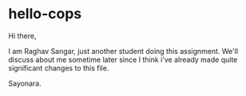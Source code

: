 # hello-cops

Hi there,

I am Raghav Sangar, just another student doing this assignment. We'll discuss about me sometime later since I think i've already made quite significant changes to this file.

Sayonara.
